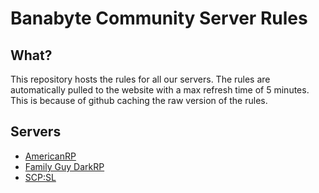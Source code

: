 # Banabyte Community Server Rules

## What?
This repository hosts the rules for all our servers. The rules are automatically pulled to the website with a max refresh time of 5 minutes. This is because of github caching the raw version of the rules.

## Servers
- [AmericanRP](https://www.github.com/Banabyte/server-rules/americanrp.md)
- [Family Guy DarkRP](https://www.github.com/Banabyte/server-rules/familyguy.md)
- [SCP:SL](https://github.com/Banabyte/server-rules/blob/main/scpsl.md)
